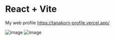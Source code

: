 # React + Vite
My web profile
https://tanakorn-profile.vercel.app/

![image](https://github.com/user-attachments/assets/bd702db2-7ba9-48e5-a56c-37ce850d56f6)
![image](https://github.com/user-attachments/assets/f757fb57-aef5-4c76-9982-34c1a0d9d86e)
